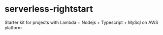 # serverless-rightstart

Starter kit for projects with Lambda + Nodejs + Typescript + MySql on AWS platform